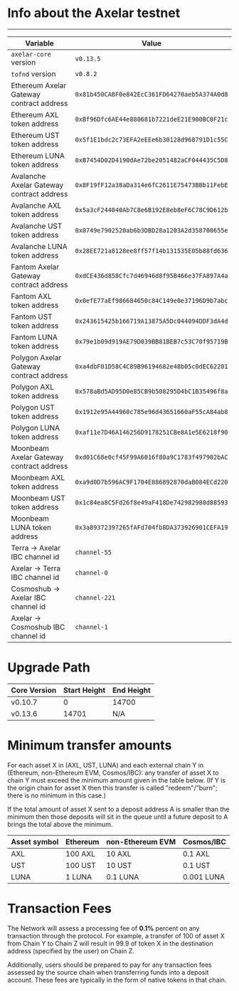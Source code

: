 # Info about the Axelar testnet
-------

Variable  | Value
------------- | -------------
`axelar-core` version | `v0.13.5`
`tofnd` version | `v0.8.2`
Ethereum Axelar Gateway contract address | `0x81b450CA8F0e842EcC361FD64270aeb5A374A0d8`
Ethereum AXL token address | `0xBf96Dfc6AE44e880681b7221deE21E900BC0F21c`
Ethereum UST token address | `0x5f1E1bdc2c73EFA2eEEe6b30128d968791D1c55C`
Ethereum LUNA token address | `0xB7454D02D4190dAe72be2051482aCF044435C5D8`
Avalanche Axelar Gateway contract address | `0x8F19fF12a38aDa314e6fC2611E75473BBb11FebE`
Avalanche AXL token address | `0x5a3cF244040Ab7C8e6B192E8eb8eF6C78C9D612b`
Avalanche UST token address | `0x0749e7902520ab6b3DBD28a1203A2d358700655e`
Avalanche LUNA token address | `0x28EE721a8128ee8ff57f14b131535E05b88fd636`
Fantom Axelar Gateway contract address | `0xdCE436d858Cfc7d46946d8f95B466e37FA897A4a`
Fantom AXL token address | `0x0efE77aEf986684650c84C149e0e37196D9b7abc`
Fantom UST token address | `0x243615425b166719A13875A5Dc044094DDF3dA4d`
Fantom LUNA token address | `0x79e1b09d919AE79D039BB81BEB7c53C70f95719B`
Polygon Axelar Gateway contract address | `0xa4dbF01D58C4C89B96194682e48b05c0dEC62201`
Polygon AXL token address | `0x578aBd5AD95D0e85CB9b508295D4bC1B35496f8a`
Polygon UST token address | `0x1912e95A44960c785e96d43651660aF55cA84ab8`
Polygon LUNA token address | `0xaf11e7D46A146256D9178251CBe8A1e5E6218f90`
Moonbeam Axelar Gateway contract address | `0xd01C68e0cf45F99A6016f80a9C1783f497902bAC`
Moonbeam AXL token address | `0xa9d0D7b596AC9F1704E886892870daB084ECd220`
Moonbeam UST token address | `0x1c84ea8C5Fd26f8e49aF418De742982980d88593`
Moonbeam LUNA token address | `0x3a89372397265fAFd704fb8DA373926901CEFA19`
Terra -> Axelar IBC channel id | `channel-55`
Axelar -> Terra IBC channel id | `channel-0`
Cosmoshub -> Axelar IBC channel id | `channel-221`
Axelar -> Cosmoshub IBC channel id | `channel-1`

# Upgrade Path

Core Version  | Start Height | End Height
------------- | ------------- | -------------
v0.10.7 | 0 | 14700
v0.13.6 | 14701 | N/A

# Minimum transfer amounts

For each asset X in (AXL, UST, LUNA) and each external chain Y in (Ethereum, non-Ethereum EVM, Cosmos/IBC): any transfer of asset X to chain Y must exceed the minimum amount given in the table below.  (If Y is the origin chain for asset X then this transfer is called "redeem"/"burn"; there is no minimum in this case.)

If the total amount of asset X sent to a deposit address A is smaller than the minimum then those deposits will sit in the queue until a future deposit to A brings the total above the minimum.

Asset symbol | Ethereum | non-Ethereum EVM | Cosmos/IBC
---|---|---|---
AXL | 100 AXL | 10 AXL | 0.1 AXL
UST | 100 UST | 10 UST | 0.1 UST
LUNA | 1 LUNA | 0.1 LUNA | 0.001 LUNA

# Transaction Fees

The Network will assess a processing fee of __0.1%__ percent on any transaction through the protocol. For example, a transfer of 100 of asset X from Chain Y to Chain Z will result in 99.9 of token X in the destination address (specified by the user) on Chain Z. 

Additionally, users should be prepared to pay for any transaction fees assessed by the source chain when transferring funds into a deposit account. These fees are typically in the form of native tokens in that chain.